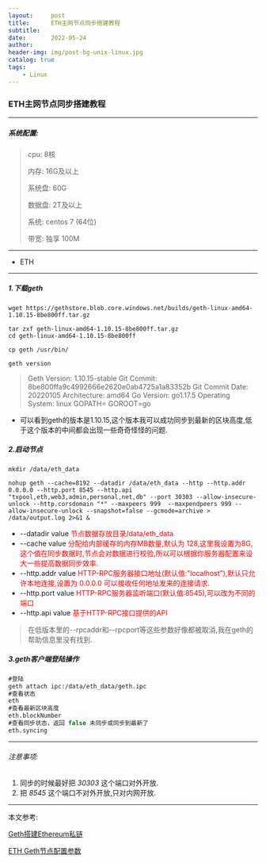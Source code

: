 ```yaml
---
layout:     post
title:      ETH主网节点同步搭建教程
subtitle:   
date:       2022-05-24
author:     
header-img: img/post-bg-unix-linux.jpg
catalog: true
tags:
    - Linux
---
```


### ETH主网节点同步搭建教程

***

##### 系统配置:

> cpu: 8核
>
> 内存: 16G及以上
>
> 系统盘: 60G
>
> 数据盘: 2T及以上
>
> 系统: centos 7 (64位)
>
> 带宽: 独享 100M

***

- ETH 

***

##### 1.下载geth

```
wget https://gethstore.blob.core.windows.net/builds/geth-linux-amd64-1.10.15-8be800ff.tar.gz

tar zxf geth-linux-amd64-1.10.15-8be800ff.tar.gz 
cd geth-linux-amd64-1.10.15-8be800ff

cp geth /usr/bin/

geth version
```

>Geth
>Version: 1.10.15-stable
>Git Commit: 8be800ffa9c4992666e2620e0ab4725a1a83352b
>Git Commit Date: 20220105
>Architecture: amd64
>Go Version: go1.17.5
>Operating System: linux
>GOPATH=
>GOROOT=go

- 可以看到geth的版本是1.10.15,这个版本我可以成功同步到最新的区块高度,低于这个版本的中间都会出现一些奇奇怪怪的问题.

##### 2.启动节点

```
mkdir /data/eth_data

nohup geth --cache=8192 --datadir /data/eth_data --http --http.addr 0.0.0.0 --http.port 8545 --http.api "txpool,eth,web3,admin,personal,net,db" --port 30303 --allow-insecure-unlock --http.corsdomain "*" --maxpeers 999  --maxpendpeers 999 --allow-insecure-unlock --snapshot=false --gcmode=archive > /data/output.log 2>&1 &
```

- --datadir value <font color=red>节点数据存放目录/data/eth_data </font>
- --cache value <font color=red>分配给内部缓存的内存MB数量,默认为 128,这里我设置为8G,这个值在同步数据时,节点会对数据进行校验,所以可以根据你服务器配置来设大一些提高数据同步效率.</font>
- --http.addr value <font color=red>HTTP-RPC服务器接口地址(默认值:"localhost"),默认只允许本地连接,设置为 0.0.0.0 可以接收任何地址发来的连接请求.</font>
- --http.port value  <font color=red>HTTP-RPC服务器监听端口(默认值:8545),可以改为不同的端口</font>
- --http.api value <font color=red>基于HTTP-RPC接口提供的API</font>

> 在低版本里的--rpcaddr和--rpcport等这些参数好像都被取消,我在geth的帮助信息里没有找到.

##### 3.geth客户端登陆操作

```haxe
#登陆
geth attach ipc:/data/eth_data/geth.ipc
#查看状态
eth
#查看最新区块高度
eth.blockNumber
#查看同步状态，返回 false 未同步或同步到最新了
eth.syncing
```

***

###### 注意事项:

1. 同步的时候最好把 *30303* 这个端口对外开放.
2. 把 *8545* 这个端口不对外开放,只对内网开放.

***

本文参考:<br>

[Geth搭建Ethereum私链](https://blog.csdn.net/qq_43616898/article/details/120325539)

[ETH Geth节点配置参数](https://blog.csdn.net/qq_36228377/article/details/123153882)